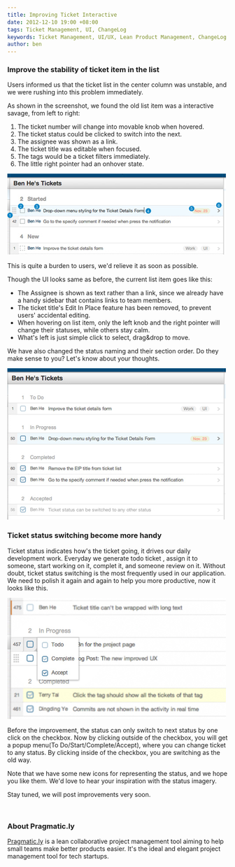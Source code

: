 ```yaml
---
title: Improving Ticket Interactive
date: 2012-12-10 19:00 +08:00
tags: Ticket Management, UI, ChangeLog
keywords: Ticket Management, UI/UX, Lean Product Management, ChangeLog
author: ben
---
```


### Improve the stability of ticket item in the list ###

Users informed us that the ticket list in the center column was unstable, and we were rushing into this problem immediately.

As shown in the screenshot, we found the old list item was a interactive savage, from left to right:

1. The ticket number will change into movable knob when hovered.
2. The ticket status could be clicked to switch into the next.
3. The assignee was shown as a link.
4. The ticket title was editable when focused.
5. The tags would be a ticket filters immediately.
6. The little right pointer had an onhover state.

![Old Ticket Interactive](/images/improving-ticket-interactive/old-ticket-interactive.jpg)

This is quite a burden to users, we'd relieve it as soon as possible.

Though the UI looks same as before, the current list item goes like this:

* The Assignee is shown as text rather than a link, since we already have a handy sidebar that contains links to team members.
* The ticket title's Edit In Place feature has been removed, to prevent users' accidental editing.
* When hovering on list item, only the left knob and the right pointer will change their statuses, while others stay calm.
* What's left is just simple click to select, drag&drop to move.

We have also changed the status naming and their section order. Do they make sense to you? Let's know about your thoughts.

![New Ticket Interactive](/images/improving-ticket-interactive/new-ticket-interactive.jpg)

### Ticket status switching become more handy ###

Ticket status indicates how's the ticket going, it drives our daily development work. Everyday we generate todo ticket , assign it to someone, start working on it, complet it, and someone review on it. Without doubt, ticket status switching is the most frequently used in our application. We need to polish it again and again to help you more productive, now it looks like this.

![New Ticket Switch](/images/improving-ticket-interactive/new-ticket-switch.jpg)

Before the improvement, the status can only switch to next status by one click on the checkbox. Now by clicking outside of the checkbox, you will get a popup menu(To Do/Start/Complete/Accept), where you can change ticket to any status. By clicking inside of the checkbox, you are switching as the old way.

Note that we have some new icons for representing the status, and we hope you like them. We'd love to hear your inspiration with the status imagery.

Stay tuned, we will post improvements very soon.

<br/>

### About Pragmatic.ly ###

[Pragmatic.ly](https://fengche.co) is a lean collaborative project management tool aiming to help small teams make better products easier. It's the ideal and elegant project management tool for tech startups.
